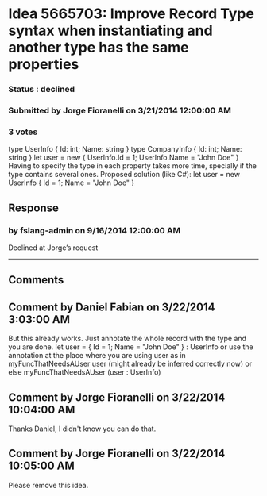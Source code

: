 # Idea 5665703: Improve Record Type syntax when instantiating and another type has the same properties #

### Status : declined

### Submitted by Jorge Fioranelli on 3/21/2014 12:00:00 AM

### 3 votes

type UserInfo { Id: int; Name: string }
type CompanyInfo { Id: int; Name: string }
let user = new { UserInfo.Id = 1; UserInfo.Name = "John Doe" }
Having to specify the type in each property takes more time, specially if the type contains several ones.
Proposed solution (like C#):
let user = new UserInfo { Id = 1; Name = "John Doe" }



## Response 
### by fslang-admin on 9/16/2014 12:00:00 AM

Declined at Jorge’s request

------------------------
## Comments


## Comment by Daniel Fabian on 3/22/2014 3:03:00 AM
But this already works. Just annotate the whole record with the type and you are done.
let user = { Id = 1; Name = "John Doe" } : UserInfo or use the annotation at the place where you
are using user as in
myFuncThatNeedsAUser user (might already be inferred correctly now) or else
myFuncThatNeedsAUser (user : UserInfo)


## Comment by Jorge Fioranelli on 3/22/2014 10:04:00 AM
Thanks Daniel, I didn't know you can do that.


## Comment by Jorge Fioranelli on 3/22/2014 10:05:00 AM
Please remove this idea.

